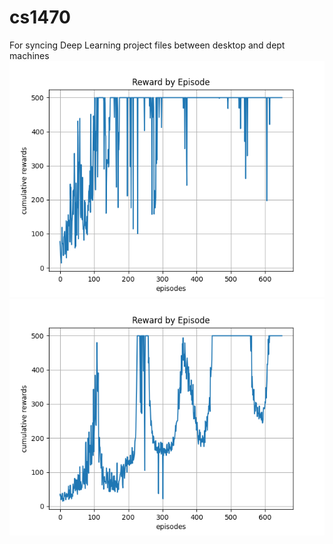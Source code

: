 # cs1470
For syncing Deep Learning project files between desktop and dept machines
<img src="/cartpole deep rl reinf/figs/reinforce w b 2.png" alt="Reinforce w/ Baseline"/>
<img src="/cartpole deep rl reinf/figs/reinforce (no bl 2).png" alt="REINFORCE"/>
